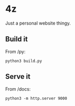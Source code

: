 # 4z
Just a personal website thingy.

## Build it
From /py:
```
python3 build.py
```

## Serve it
From /docs:
```
python3 -m http.server 9000
```
